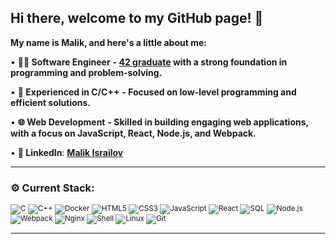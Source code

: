 ## Hi there, welcome to my GitHub page! 👋

**My name is Malik, and here's a little about me:**

 • **👨‍💻 Software Engineer** **- [42 graduate](https://42.fr/en/homepage/) with a strong foundation in programming and problem-solving.**

 • **🔧 Experienced in C/C++** **- Focused on low-level programming and efficient solutions.**

 • **🌐 Web Development** **- Skilled in building engaging web applications, with a focus on JavaScript, React, Node.js, and Webpack.**

 • **💼 LinkedIn**: **[Malik Israilov](https://www.linkedin.com/in/ma1ik/)**

---

### ⚙️ Current Stack:
<p align="left" style="font-size: smaller;">
  <img src="https://img.shields.io/badge/C-00599C?style=flat&logo=c&logoColor=white" alt="C" />
  <img src="https://img.shields.io/badge/C++-00599C?style=flat&logo=c%2B%2B&logoColor=white" alt="C++" />
  <img src="https://img.shields.io/badge/Docker-2496ED?style=flat&logo=docker&logoColor=white" alt="Docker" />
  <img src="https://img.shields.io/badge/HTML5-E34F26?style=flat&logo=html5&logoColor=white" alt="HTML5" />
  <img src="https://img.shields.io/badge/CSS3-1572B6?style=flat&logo=css3&logoColor=white" alt="CSS3" />
  <img src="https://img.shields.io/badge/JavaScript-F7DF1E?style=flat&logo=javascript&logoColor=black" alt="JavaScript" />
  <img src="https://img.shields.io/badge/React-61DAFB?style=flat&logo=react&logoColor=black" alt="React" />
  <img src="https://img.shields.io/badge/SQL-4479A1?style=flat&logo=postgresql&logoColor=white" alt="SQL" />
  <img src="https://img.shields.io/badge/Node.js-339933?style=flat&logo=nodedotjs&logoColor=white" alt="Node.js" />
  <img src="https://img.shields.io/badge/Webpack-8DD6F9?style=flat&logo=webpack&logoColor=black" alt="Webpack" />
  <img src="https://img.shields.io/badge/Nginx-269539?style=flat&logo=nginx&logoColor=white" alt="Nginx" />
  <img src="https://img.shields.io/badge/sh-4EAA25?style=flat&logo=gnu-bash&logoColor=white" alt="Shell" />
  <img src="https://img.shields.io/badge/Linux-FCC624?style=flat&logo=linux&logoColor=black" alt="Linux" />
  <img src="https://img.shields.io/badge/Git-F05032?style=flat&logo=git&logoColor=white" alt="Git" />
</p>

---
